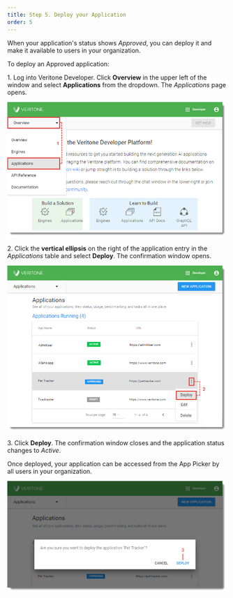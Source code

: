 ```yaml
---
title: Step 5. Deploy your Application
order: 5
---
```

When your application's status shows _Approved_, you can deploy it and make it available to users in your organization.

To deploy an Approved application:

  

1\.  Log into Veritone Developer. Click **Overview** in the upper left of the window and select **Applications** from the dropdown. The _Applications_ page opens.

![](VDA-Create-Application-1.png)

2\. Click the **vertical ellipsis** on the right of the application entry in the _Applications_ table and select **Deploy**. The confirmation window opens.

![](VDA-Deploy-an-Application-1.png)

3\. Click **Deploy**. The confirmation window closes and the application status changes to _Active_.

Once deployed, your application can be accessed from the App Picker by all users in your organization.

![](VDA-Deploy-an-Application-2.png)
